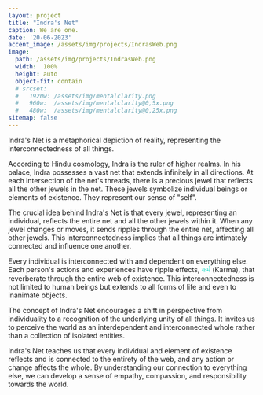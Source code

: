 ```yaml
---
layout: project
title: "Indra's Net"
caption: We are one.
date: '20-06-2023'
accent_image: /assets/img/projects/IndrasWeb.png   
image: 
  path: /assets/img/projects/IndrasWeb.png
  width:  100%
  height: auto
  object-fit: contain
  # srcset: 
  #   1920w: /assets/img/mentalclarity.png
  #   960w:  /assets/img/mentalclarity@0,5x.png
  #   480w:  /assets/img/mentalclarity@0,25x.png
sitemap: false
---
```


Indra's Net is a metaphorical depiction of reality, representing the interconnectedness of all things.

According to Hindu cosmology, Indra is the ruler of higher realms. In his palace, Indra possesses a vast net that extends infinitely in all directions. At each intersection of the net's threads, there is a precious jewel that reflects all the other jewels in the net. These jewels symbolize individual beings or elements of existence. They represent our sense of "self". 

The crucial idea behind Indra's Net is that every jewel, representing an individual, reflects the entire net and all the other jewels within it. When any jewel changes or moves, it sends ripples through the entire net, affecting all other jewels. This interconnectedness implies that all things are intimately connected and influence one another. 

Every individual is interconnected with and dependent on everything else. Each person's actions and experiences have ripple effects, <span style="color:turquoise"> कर्म</span> (Karma), that reverberate through the entire web of existence. This interconnectedness is not limited to human beings but extends to all forms of life and even to inanimate objects.

The concept of Indra's Net encourages a shift in perspective from individuality to a recognition of the underlying unity of all things. It invites us to perceive the world as an interdependent and interconnected whole rather than a collection of isolated entities.

Indra's Net teaches us that every individual and element of existence reflects and is connected to the entirety of the web, and any action or change affects the whole. By understanding our connection to everything else, we can develop a sense of empathy, compassion, and responsibility towards the world.